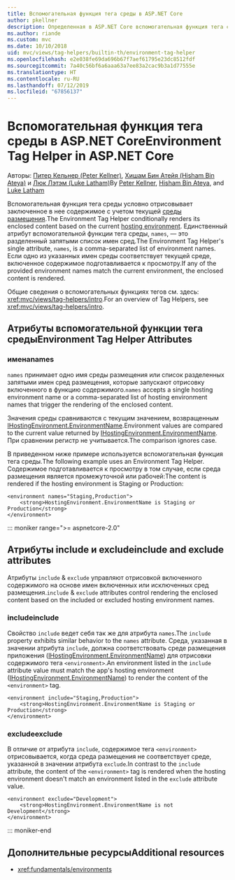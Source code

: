```yaml
---
title: Вспомогательная функция тега среды в ASP.NET Core
author: pkellner
description: Определенная в ASP.NET Core вспомогательная функция тега среды, включая все свойства
ms.author: riande
ms.custom: mvc
ms.date: 10/10/2018
uid: mvc/views/tag-helpers/builtin-th/environment-tag-helper
ms.openlocfilehash: e2e038fe69da696b67f7aef61795e23dc8512fdf
ms.sourcegitcommit: 7a40c56bf6a6aaa63a7ee83a2cac9b3a1d77555e
ms.translationtype: HT
ms.contentlocale: ru-RU
ms.lasthandoff: 07/12/2019
ms.locfileid: "67856137"
---
```

# <a name="environment-tag-helper-in-aspnet-core"></a><span data-ttu-id="65600-103">Вспомогательная функция тега среды в ASP.NET Core</span><span class="sxs-lookup"><span data-stu-id="65600-103">Environment Tag Helper in ASP.NET Core</span></span>

<span data-ttu-id="65600-104">Авторы: [Питер Кельнер (Peter Kellner)](https://peterkellner.net), [Хишам Бин Атейя (Hisham Bin Ateya)](https://twitter.com/hishambinateya) и [Люк Лэтэм (Luke Latham)](https://github.com/guardrex)</span><span class="sxs-lookup"><span data-stu-id="65600-104">By [Peter Kellner](https://peterkellner.net), [Hisham Bin Ateya](https://twitter.com/hishambinateya), and [Luke Latham](https://github.com/guardrex)</span></span>

<span data-ttu-id="65600-105">Вспомогательная функция тега среды условно отрисовывает заключенное в нее содержимое с учетом текущей [среды размещения](xref:fundamentals/environments).</span><span class="sxs-lookup"><span data-stu-id="65600-105">The Environment Tag Helper conditionally renders its enclosed content based on the current [hosting environment](xref:fundamentals/environments).</span></span> <span data-ttu-id="65600-106">Единственный атрибут вспомогательной функции тега среды, `names`, — это разделенный запятыми список имен сред.</span><span class="sxs-lookup"><span data-stu-id="65600-106">The Environment Tag Helper's single attribute, `names`, is a comma-separated list of environment names.</span></span> <span data-ttu-id="65600-107">Если одно из указанных имен среды соответствует текущей среде, включенное содержимое подготавливается к просмотру.</span><span class="sxs-lookup"><span data-stu-id="65600-107">If any of the provided environment names match the current environment, the enclosed content is rendered.</span></span>

<span data-ttu-id="65600-108">Общие сведения о вспомогательных функциях тегов см. здесь: <xref:mvc/views/tag-helpers/intro>.</span><span class="sxs-lookup"><span data-stu-id="65600-108">For an overview of Tag Helpers, see <xref:mvc/views/tag-helpers/intro>.</span></span>

## <a name="environment-tag-helper-attributes"></a><span data-ttu-id="65600-109">Атрибуты вспомогательной функции тега среды</span><span class="sxs-lookup"><span data-stu-id="65600-109">Environment Tag Helper Attributes</span></span>

### <a name="names"></a><span data-ttu-id="65600-110">имена</span><span class="sxs-lookup"><span data-stu-id="65600-110">names</span></span>

<span data-ttu-id="65600-111">`names` принимает одно имя среды размещения или список разделенных запятыми имен сред размещения, которые запускают отрисовку включенного в функцию содержимого.</span><span class="sxs-lookup"><span data-stu-id="65600-111">`names` accepts a single hosting environment name or a comma-separated list of hosting environment names that trigger the rendering of the enclosed content.</span></span>

<span data-ttu-id="65600-112">Значения среды сравниваются с текущим значением, возвращенным [IHostingEnvironment.EnvironmentName](xref:Microsoft.AspNetCore.Hosting.IHostingEnvironment.EnvironmentName*).</span><span class="sxs-lookup"><span data-stu-id="65600-112">Environment values are compared to the current value returned by [IHostingEnvironment.EnvironmentName](xref:Microsoft.AspNetCore.Hosting.IHostingEnvironment.EnvironmentName*).</span></span> <span data-ttu-id="65600-113">При сравнении регистр не учитывается.</span><span class="sxs-lookup"><span data-stu-id="65600-113">The comparison ignores case.</span></span>

<span data-ttu-id="65600-114">В приведенном ниже примере используется вспомогательная функция тега среды.</span><span class="sxs-lookup"><span data-stu-id="65600-114">The following example uses an Environment Tag Helper.</span></span> <span data-ttu-id="65600-115">Содержимое подготавливается к просмотру в том случае, если среда размещения является промежуточной или рабочей:</span><span class="sxs-lookup"><span data-stu-id="65600-115">The content is rendered if the hosting environment is Staging or Production:</span></span>

```cshtml
<environment names="Staging,Production">
    <strong>HostingEnvironment.EnvironmentName is Staging or Production</strong>
</environment>
```

::: moniker range=">= aspnetcore-2.0"

## <a name="include-and-exclude-attributes"></a><span data-ttu-id="65600-116">Атрибуты include и exclude</span><span class="sxs-lookup"><span data-stu-id="65600-116">include and exclude attributes</span></span>

<span data-ttu-id="65600-117">Атрибуты `include` & `exclude` управляют отрисовкой включенного содержимого на основе имен включенных или исключенных сред размещения.</span><span class="sxs-lookup"><span data-stu-id="65600-117">`include` & `exclude` attributes control rendering the enclosed content based on the included or excluded hosting environment names.</span></span>

### <a name="include"></a><span data-ttu-id="65600-118">include</span><span class="sxs-lookup"><span data-stu-id="65600-118">include</span></span>

<span data-ttu-id="65600-119">Свойство `include` ведет себя так же для атрибута `names`.</span><span class="sxs-lookup"><span data-stu-id="65600-119">The `include` property exhibits similar behavior to the `names` attribute.</span></span> <span data-ttu-id="65600-120">Среда, указанная в значении атрибута `include`, должна соответствовать среде размещения приложения ([IHostingEnvironment.EnvironmentName](xref:Microsoft.AspNetCore.Hosting.IHostingEnvironment.EnvironmentName*)) для отрисовки содержимого тега `<environment>`.</span><span class="sxs-lookup"><span data-stu-id="65600-120">An environment listed in the `include` attribute value must match the app's hosting environment ([IHostingEnvironment.EnvironmentName](xref:Microsoft.AspNetCore.Hosting.IHostingEnvironment.EnvironmentName*)) to render the content of the `<environment>` tag.</span></span>

```cshtml
<environment include="Staging,Production">
    <strong>HostingEnvironment.EnvironmentName is Staging or Production</strong>
</environment>
```

### <a name="exclude"></a><span data-ttu-id="65600-121">exclude</span><span class="sxs-lookup"><span data-stu-id="65600-121">exclude</span></span>

<span data-ttu-id="65600-122">В отличие от атрибута `include`, содержимое тега `<environment>` отрисовывается, когда среда размещения не соответствует среде, указанной в значении атрибута `exclude`.</span><span class="sxs-lookup"><span data-stu-id="65600-122">In contrast to the `include` attribute, the content of the `<environment>` tag is rendered when the hosting environment doesn't match an environment listed in the `exclude` attribute value.</span></span>

```cshtml
<environment exclude="Development">
    <strong>HostingEnvironment.EnvironmentName is not Development</strong>
</environment>
```

::: moniker-end

## <a name="additional-resources"></a><span data-ttu-id="65600-123">Дополнительные ресурсы</span><span class="sxs-lookup"><span data-stu-id="65600-123">Additional resources</span></span>

* <xref:fundamentals/environments>

